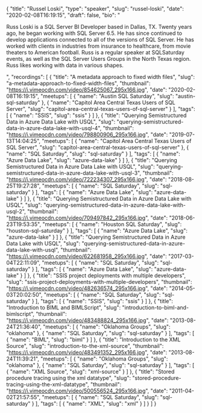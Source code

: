 {
  "title": "Russel Loski",
  "type": "speaker",
  "slug": "russel-loski",
  "date": "2020-02-08T16:19:15",
  "draft": false,
  "bio": "<p>Russ Loski is a SQL Server BI Developer based in Dallas, TX. Twenty years ago, he began working with SQL Server 6.5. He has since continued to develop applications connected to all of the versions of SQL Server. He has worked with clients in industries from insurance to healthcare, from movie theaters to American football.  Russ is a regular speaker at SQLSaturday events, as well as the SQL Server Users Groups in the North Texas region. Russ likes working with data in various shapes.</p>",
  "recordings": [
    {
      "title": "A metadata approach to fixed width files",
      "slug": "a-metadata-approach-to-fixed-width-files",
      "thumbnail": "https://i.vimeocdn.com/video/854625067_295x166.jpg",
      "date": "2020-02-08T16:19:15",
      "meetups": [
        {
          "name": "Austin SQL Saturday",
          "slug": "austin-sql-saturday"
        },
        {
          "name": "Capitol Area Central Texas Users of SQL Server",
          "slug": "capitol-area-central-texas-users-of-sql-server"
        }
      ],
      "tags": [
        {
          "name": "SSIS",
          "slug": "ssis"
        }
      ]
    },
    {
      "title": "Querying Semistructured Data in Azure Data Lake with USQL",
      "slug": "querying-semistructured-data-in-azure-data-lake-with-usql-4",
      "thumbnail": "https://i.vimeocdn.com/video/798800906_295x166.jpg",
      "date": "2019-07-13T14:04:25",
      "meetups": [
        {
          "name": "Capitol Area Central Texas Users of SQL Server",
          "slug": "capitol-area-central-texas-users-of-sql-server"
        },
        {
          "name": "SQL Saturday",
          "slug": "sql-saturday"
        }
      ],
      "tags": [
        {
          "name": "Azure Data Lake",
          "slug": "azure-data-lake"
        }
      ]
    },
    {
      "title": "Querying Semistructured Data in Azure Data Lake with USQL",
      "slug": "querying-semistructured-data-in-azure-data-lake-with-usql-3",
      "thumbnail": "https://i.vimeocdn.com/video/722234307_295x166.jpg",
      "date": "2018-08-25T19:27:28",
      "meetups": [
        {
          "name": "SQL Saturday",
          "slug": "sql-saturday"
        }
      ],
      "tags": [
        {
          "name": "Azure Data Lake",
          "slug": "azure-data-lake"
        }
      ]
    },
    {
      "title": "Querying Semistructured Data in Azure Data Lake with USQL",
      "slug": "querying-semistructured-data-in-azure-data-lake-with-usql-2",
      "thumbnail": "https://i.vimeocdn.com/video/709497842_295x166.jpg",
      "date": "2018-06-23T19:53:35",
      "meetups": [
        {
          "name": "Houston SQL Saturday",
          "slug": "houston-sql-saturday"
        }
      ],
      "tags": [
        {
          "name": "Azure Data Lake",
          "slug": "azure-data-lake"
        }
      ]
    },
    {
      "title": "Querying Semistructured Data in Azure Data Lake with USQL",
      "slug": "querying-semistructured-data-in-azure-data-lake-with-usql",
      "thumbnail": "https://i.vimeocdn.com/video/622681958_295x166.jpg",
      "date": "2017-03-04T22:11:09",
      "meetups": [
        {
          "name": "SQL Saturday",
          "slug": "sql-saturday"
        }
      ],
      "tags": [
        {
          "name": "Azure Data Lake",
          "slug": "azure-data-lake"
        }
      ]
    },
    {
      "title": "SSIS project deployments with multiple developers",
      "slug": "ssis-project-deployments-with-multiple-developers",
      "thumbnail": "https://i.vimeocdn.com/video/482636574_295x166.jpg",
      "date": "2014-05-03T20:02:50",
      "meetups": [
        {
          "name": "SQL Saturday",
          "slug": "sql-saturday"
        }
      ],
      "tags": [
        {
          "name": "SSIS",
          "slug": "ssis"
        }
      ]
    },
    {
      "title": "Introduction to BIML and BIMLScript",
      "slug": "introduction-to-biml-and-bimlscript",
      "thumbnail": "https://i.vimeocdn.com/video/483488824_295x166.jpg",
      "date": "2013-08-24T21:36:40",
      "meetups": [
        {
          "name": "Oklahoma Groups",
          "slug": "oklahoma"
        },
        {
          "name": "SQL Saturday",
          "slug": "sql-saturday"
        }
      ],
      "tags": [
        {
          "name": "BIML",
          "slug": "biml"
        }
      ]
    },
    {
      "title": "Introduction to the XML Source",
      "slug": "introduction-to-the-xml-source",
      "thumbnail": "https://i.vimeocdn.com/video/483491352_295x166.jpg",
      "date": "2013-08-24T11:39:21",
      "meetups": [
        {
          "name": "Oklahoma Groups",
          "slug": "oklahoma"
        },
        {
          "name": "SQL Saturday",
          "slug": "sql-saturday"
        }
      ],
      "tags": [
        {
          "name": "XML Source",
          "slug": "xml-source"
        }
      ]
    },
    {
      "title": "Stored procedure tracing using the xml datatype",
      "slug": "stored-procedure-tracing-using-the-xml-datatype",
      "thumbnail": "https://i.vimeocdn.com/video/500556524_295x166.jpg",
      "date": "2011-04-02T21:57:55",
      "meetups": [
        {
          "name": "SQL Saturday",
          "slug": "sql-saturday"
        }
      ],
      "tags": [
        {
          "name": "XML",
          "slug": "xml"
        }
      ]
    }
  ]
}